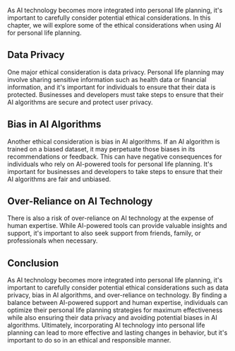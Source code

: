 

As AI technology becomes more integrated into personal life planning, it's important to carefully consider potential ethical considerations. In this chapter, we will explore some of the ethical considerations when using AI for personal life planning.

Data Privacy
------------

One major ethical consideration is data privacy. Personal life planning may involve sharing sensitive information such as health data or financial information, and it's important for individuals to ensure that their data is protected. Businesses and developers must take steps to ensure that their AI algorithms are secure and protect user privacy.

Bias in AI Algorithms
---------------------

Another ethical consideration is bias in AI algorithms. If an AI algorithm is trained on a biased dataset, it may perpetuate those biases in its recommendations or feedback. This can have negative consequences for individuals who rely on AI-powered tools for personal life planning. It's important for businesses and developers to take steps to ensure that their AI algorithms are fair and unbiased.

Over-Reliance on AI Technology
------------------------------

There is also a risk of over-reliance on AI technology at the expense of human expertise. While AI-powered tools can provide valuable insights and support, it's important to also seek support from friends, family, or professionals when necessary.

Conclusion
----------

As AI technology becomes more integrated into personal life planning, it's important to carefully consider potential ethical considerations such as data privacy, bias in AI algorithms, and over-reliance on technology. By finding a balance between AI-powered support and human expertise, individuals can optimize their personal life planning strategies for maximum effectiveness while also ensuring their data privacy and avoiding potential biases in AI algorithms. Ultimately, incorporating AI technology into personal life planning can lead to more effective and lasting changes in behavior, but it's important to do so in an ethical and responsible manner.
